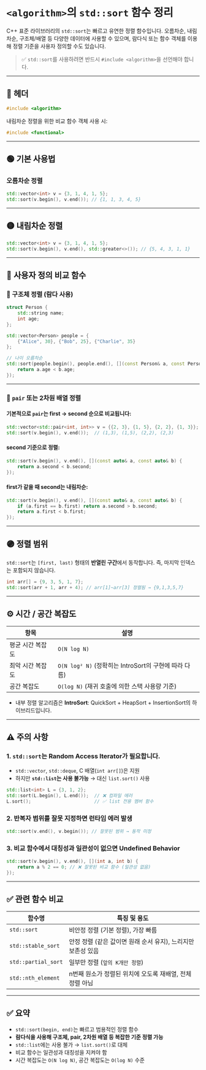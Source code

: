 # `<algorithm>`의 `std::sort` 함수 정리

C++ 표준 라이브러리의 `std::sort`는 빠르고 유연한 정렬 함수입니다. 오름차순, 내림차순, 구조체/배열 등 다양한 데이터에 사용할 수 있으며, 람다식 또는 함수 객체를 이용해 정렬 기준을 사용자 정의할 수도 있습니다.

> ✅ `std::sort`를 사용하려면 반드시 `#include <algorithm>`을 선언해야 합니다.

---

## 📁 헤더

```cpp
#include <algorithm>
```

내림차순 정렬을 위한 비교 함수 객체 사용 시:

```cpp
#include <functional>
```

---

## 🟢 기본 사용법

### 오름차순 정렬

```cpp
std::vector<int> v = {3, 1, 4, 1, 5};
std::sort(v.begin(), v.end()); // {1, 1, 3, 4, 5}
```

---

## 🟡 내림차순 정렬

```cpp
std::vector<int> v = {3, 1, 4, 1, 5};
std::sort(v.begin(), v.end(), std::greater<>()); // {5, 4, 3, 1, 1}
```

---

## 🔵 사용자 정의 비교 함수

### 📌 구조체 정렬 (람다 사용)

```cpp
struct Person {
    std::string name;
    int age;
};

std::vector<Person> people = {
    {"Alice", 30}, {"Bob", 25}, {"Charlie", 35}
};

// 나이 오름차순
std::sort(people.begin(), people.end(), [](const Person& a, const Person& b) {
    return a.age < b.age;
});
```

---

### 📌 `pair` 또는 2차원 배열 정렬

#### 기본적으로 `pair`는 **first → second** 순으로 비교됩니다:

```cpp
std::vector<std::pair<int, int>> v = {{2, 3}, {1, 5}, {2, 2}, {1, 3}};
std::sort(v.begin(), v.end());  // (1,3), (1,5), (2,2), (2,3)
```

#### second 기준으로 정렬:

```cpp
std::sort(v.begin(), v.end(), [](const auto& a, const auto& b) {
    return a.second < b.second;
});
```

#### first가 같을 때 second는 내림차순:

```cpp
std::sort(v.begin(), v.end(), [](const auto& a, const auto& b) {
    if (a.first == b.first) return a.second > b.second;
    return a.first < b.first;
});
```

---

## 🟣 정렬 범위

`std::sort`는 `[first, last)` 형태의 **반열린 구간**에서 동작합니다.
즉, 마지막 인덱스는 포함되지 않습니다.

```cpp
int arr[] = {9, 3, 5, 1, 7};
std::sort(arr + 1, arr + 4); // arr[1]~arr[3] 정렬됨 → {9,1,3,5,7}
```

---

## ⚙️ 시간 / 공간 복잡도

| 항목             | 설명                                                  |
| ---------------- | ----------------------------------------------------- |
| 평균 시간 복잡도 | `O(N log N)`                                          |
| 최악 시간 복잡도 | `O(N log² N)` (정확히는 IntroSort의 구현에 따라 다름) |
| 공간 복잡도      | `O(log N)` (재귀 호출에 의한 스택 사용량 기준)        |

- 내부 정렬 알고리즘은 **IntroSort**: QuickSort + HeapSort + InsertionSort의 하이브리드입니다.

---

## ⚠️ 주의 사항

### 1. `std::sort`는 Random Access Iterator가 필요합니다.

- `std::vector`, `std::deque`, C 배열(`int arr[]`)은 지원
- 하지만 **`std::list`는 사용 불가능** → 대신 `list.sort()` 사용

```cpp
std::list<int> L = {3, 1, 2};
std::sort(L.begin(), L.end());  // ❌ 컴파일 에러
L.sort();                       // ✅ list 전용 멤버 함수
```

### 2. 반복자 범위를 잘못 지정하면 런타임 에러 발생

```cpp
std::sort(v.end(), v.begin()); // 잘못된 범위 → 동작 미정
```

### 3. 비교 함수에서 대칭성과 일관성이 없으면 Undefined Behavior

```cpp
std::sort(v.begin(), v.end(), [](int a, int b) {
    return a % 2 == 0; // ❌ 잘못된 비교 함수 (일관성 없음)
});
```

---

## ✅ 관련 함수 비교

| 함수명              | 특징 및 용도                                                 |
| ------------------- | ------------------------------------------------------------ |
| `std::sort`         | 비안정 정렬 (기본 정렬), 가장 빠름                           |
| `std::stable_sort`  | 안정 정렬 (같은 값이면 원래 순서 유지), 느리지만 보존성 있음 |
| `std::partial_sort` | 일부만 정렬 (`앞의 K개만 정렬`)                              |
| `std::nth_element`  | n번째 원소가 정렬된 위치에 오도록 재배열, 전체 정렬 아님     |

---

## ✅ 요약

- `std::sort(begin, end)`는 빠르고 범용적인 정렬 함수
- **람다식을 사용해 구조체, pair, 2차원 배열 등 복잡한 기준 정렬 가능**
- `std::list`에는 사용 불가 → `list.sort()`로 대체
- 비교 함수는 일관성과 대칭성을 지켜야 함
- 시간 복잡도는 `O(N log N)`, 공간 복잡도는 `O(log N)` 수준
